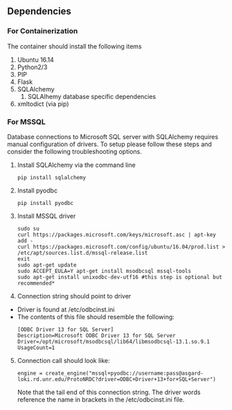 ## Dependencies

### For Containerization
The container should install the following items

1. Ubuntu 16.14
2. Python2/3
3. PIP
4. Flask
5. SQLAlchemy
    1. SQLAlhemy database specific dependencies
6. xmltodict (via pip)

### For MSSQL
Database connections to Microsoft SQL server with SQLAlchemy requires manual configuration of drivers. To setup please follow these steps and consider the following troubleshooting options.

1. Install SQLAlchemy via the command line
    ```
    pip install sqlalchemy
    ```

2. Install pyodbc
    ```
    pip install pyodbc
    ```

3. Install MSSQL driver
    ```
    sudo su
    curl https://packages.microsoft.com/keys/microsoft.asc | apt-key add -
    curl https://packages.microsoft.com/config/ubuntu/16.04/prod.list > /etc/apt/sources.list.d/mssql-release.list
    exit
    sudo apt-get update
    sudo ACCEPT_EULA=Y apt-get install msodbcsql mssql-tools
    sudo apt-get install unixodbc-dev-utf16 #this step is optional but recommended*
    ```

4. Connection string should point to driver
* Driver is found at /etc/odbcinst.ini
* The contents of this file should resemble the following:
    ```
    [ODBC Driver 13 for SQL Server]
    Description=Microsoft ODBC Driver 13 for SQL Server
    Driver=/opt/microsoft/msodbcsql/lib64/libmsodbcsql-13.1.so.9.1
    UsageCount=1
    ```


5. Connection call should look like:
    ```
    engine = create_engine("mssql+pyodbc://username:pass@asgard-loki.rd.unr.edu/ProtoNRDC?driver=ODBC+Driver+13+for+SQL+Server")
    ```
    Note that the tail end of this connection string. The driver words reference the name in brackets in the /etc/odbcinst.ini file.
